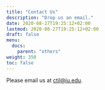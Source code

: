```yaml
---
title: "Contact Us"
description: "Drop us an email."
date: 2020-08-27T19:25:12+02:00
lastmod: 2020-08-27T19:25:12+02:00
draft: false
menu:
  docs:
    parent: "others"
weight: 350
toc: false
---
```


Please email us at [ctil@iu.edu](mailto:ctil@iu.edu).
